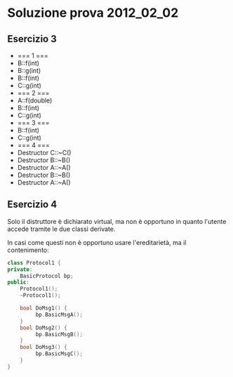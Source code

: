 # Soluzione prova 2012_02_02

## Esercizio 3
* === 1 ===
* B::f(int)
* B::g(int)
* B::f(int)
* C::g(int)
* === 2 ===
* A::f(double)
* B::f(int)
* C::g(int)
* === 3 ===
* B::f(int)
* C::g(int)
* === 4 ===
* Destructor C::~C()
* Destructor B::~B()
* Destructor A::~A()
* Destructor B::~B()
* Destructor A::~A()



## Esercizio 4

Solo il distruttore è dichiarato virtual, ma non è opportuno in quanto l'utente accede tramite le due classi derivate.

In casi come questi non è opportuno usare l'ereditarietà, ma il contenimento:

```c++
class Protocol1 {
private:
	BasicProtocol bp;
public:
	Protocol1();
	~Protocol1();

	bool DoMsg1() {
	     bp.BasicMsgA();
	}
	bool DoMsg2() {
	     bp.BasicMsgB();
	}
	bool DoMsg3() {
	     bp.BasicMsgC();
	}
}
```